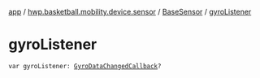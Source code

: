 [app](../../index.md) / [hwp.basketball.mobility.device.sensor](../index.md) / [BaseSensor](index.md) / [gyroListener](.)

# gyroListener

`var gyroListener: `[`GyroDataChangedCallback`](-gyro-data-changed-callback/index.md)`?`